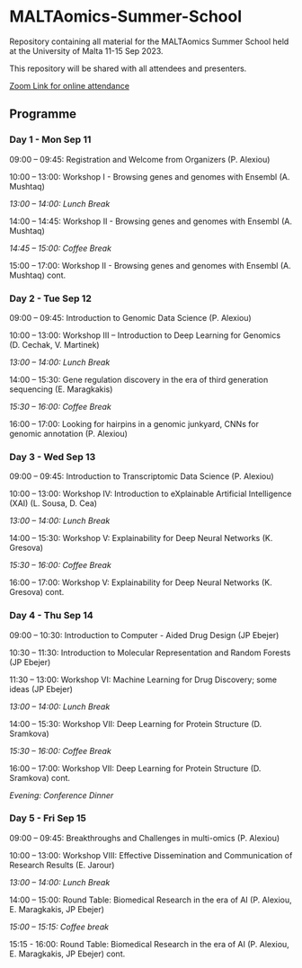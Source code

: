 # MALTAomics-Summer-School

Repository containing all material for the MALTAomics Summer School held at the University of Malta 11-15 Sep 2023.

This repository will be shared with all attendees and presenters.

[Zoom Link for online attendance](https://universityofmalta.zoom.us/j/95986469331?pwd=SWJmKzYxNWJDc0NTM2dGQlhGRzFoZz09)

## Programme
### Day 1 - Mon Sep 11
09:00 – 09:45:	Registration and Welcome from Organizers (P. Alexiou)

10:00 – 13:00:	Workshop I - Browsing genes and genomes with Ensembl (A. Mushtaq)

_13:00 – 14:00:	Lunch Break_

14:00 – 14:45:	Workshop II - Browsing genes and genomes with Ensembl (A. Mushtaq)

_14:45 – 15:00:	Coffee Break_

15:00 – 17:00: 	Workshop II - Browsing genes and genomes with Ensembl (A. Mushtaq) cont.

### Day 2 - Tue Sep 12
09:00 – 09:45:	Introduction to Genomic Data Science (P. Alexiou)

10:00 – 13:00:	Workshop III – Introduction to Deep Learning for Genomics (D. Cechak, V. Martinek)

_13:00 – 14:00:	Lunch Break_

14:00 – 15:30:	Gene regulation discovery in the era of third generation sequencing (E. Maragkakis)

_15:30 – 16:00:	Coffee Break_

16:00 – 17:00:	Looking for hairpins in a genomic junkyard, CNNs for genomic annotation (P. Alexiou)

### Day 3 - Wed Sep 13
09:00 – 09:45:	Introduction to Transcriptomic Data Science (P. Alexiou)

10:00 – 13:00:	Workshop IV: Introduction to eXplainable Artificial Intelligence (XAI) (L. Sousa, D. Cea)

_13:00 – 14:00:	Lunch Break_

14:00 – 15:30:	Workshop V: Explainability for Deep Neural Networks (K. Gresova)

_15:30 – 16:00:	Coffee Break_

16:00 – 17:00:	Workshop V: Explainability for Deep Neural Networks (K. Gresova) cont.

### Day 4 - Thu Sep 14
09:00 – 10:30:	Introduction to Computer - Aided Drug Design (JP Ebejer)

10:30 – 11:30:	Introduction to Molecular Representation and Random Forests (JP Ebejer)

11:30 – 13:00:	Workshop VI: Machine Learning for Drug Discovery; some ideas (JP Ebejer)

_13:00 – 14:00:	Lunch Break_

14:00 – 15:30:	Workshop VII: Deep Learning for Protein Structure (D. Sramkova)

_15:30 – 16:00:	Coffee Break_

16:00 – 17:00:	Workshop VII: Deep Learning for Protein Structure (D. Sramkova) cont. 

_Evening:	Conference Dinner_

### Day 5 - Fri Sep 15
09:00 – 09:45:	Breakthroughs and Challenges in multi-omics (P. Alexiou)

10:00 – 13:00:	Workshop VIII: Effective Dissemination and Communication of Research Results (E. Jarour)

_13:00 – 14:00:	Lunch Break_

14:00 – 15:00:	Round Table: Biomedical Research in the era of AI (P. Alexiou, E. Maragkakis, JP Ebejer)

_15:00 – 15:15:	Coffee break_

15:15 - 16:00:	Round Table: Biomedical Research in the era of AI (P. Alexiou, E. Maragkakis, JP Ebejer) cont. 

